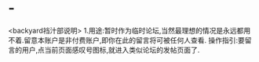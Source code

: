 # -
<backyard裆汁部说明>
1.用途:暂时作为临时论坛,当然最理想的情况是永远都用不着.留意本账户是非付费账户,即你在此的留言将可被任何人查看.
  操作指引:要留言的用户,点当前页面感叹号图标,就进入类似论坛的发帖页面了.

